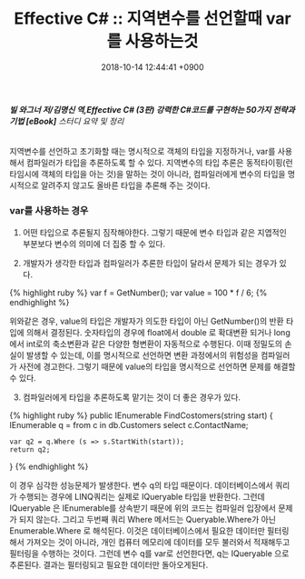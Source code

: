 ﻿---
layout: post
title: "Effective C# :: 지역변수를 선언할때 var를 사용하는것"
date: 2018-10-14 12:44:41 +0900
categories: jekyll update
permalink: /:title
---
###### **빌 와그너 저/김명신 역,Effective C# (3판) 강력한 C#코드를 구현하는 50가지 전략과 기법 [eBook]** 스터디 요약 및 정리

지역변수를 선언하고 초기화할 때는 명시적으로 객체의 타입을 지정하거나, var를 사용해서 컴파일러가 타입을 추론하도록 할 수 있다.
지역변수의 타입 추론은 동적타이핑(런타임시에 객체의 타입을 아는 것)을 말하는 것이 아니라, 컴파일러에게 변수의 타입을 명시적으로 알려주지 않고도 올바른 타입을 추론해 주는 것이다.   

### var를 사용하는 경우

1. 어떤 타입으로 추론될지 짐작해야한다. 그렇기 때문에 변수 타입과 같은 지엽적인 부분보다 변수의 의미에 더 집중 할 수 있다.

2. 개발자가 생각한 타입과 컴파일러가 추론한 타입이 달라서 문제가 되는 경우가 있다. 
   
{% highlight ruby %}
   var f = GetNumber();
   var value = 100 * f / 6;
{% endhighlight %}

   위와같은 경우, value의 타입은 개발자가 의도한 타입이 아닌 GetNumber()의 반환 타입에 의해서 결정된다.
   숫자타입의 경우에 float에서 double 로 확대변환 되거나 long에서 int로의 축소변환과 같은 다양한 형변환이 자동적으로 수행된다. 
   이때 정밀도의 손실이 발생할 수 있는데, 이를 명시적으로 선언하면 변환 과정에서의 위험성을 컴파일러가 사전에 경고한다. 
   그렇기 때문에 value의 타입을 명시적으로 선언하면 문제를 해결할 수 있다.

 3. 컴파일러에게 타입을 추론하도록 맡기는 것이 더 좋은 경우가 있다.

   {% highlight ruby %}
   public IEnumerable<string> FindCostomers(string start)
   {
   	IEnumerable<string> q =
		from c in db.Customers
		select c.ContactName;

	var q2 = q.Where (s => s.StartWith(start));
	return q2;
   }
{% endhighlight %}
  
   이 경우 심각한 성능문제가 발생한다. 변수 q의 타입 때문이다. 데이터베이스에서 쿼리가 수행되는 경우에 LINQ쿼리는 실제로 IQueryable<string>
   타입을 반환한다. 그런데 IQueryable<T> 은 IEnumerable<T>를 상속받기 때문에 위의 코드는 컴파일러 입장에서 문제가 되지 않는다. 그리고 두번째 쿼리
   Where 메서드는 Queryable.Where가 아닌 Enumerable.Where 로 해석된다. 이것은 데이터베이스에서 필요한 데이터만 필터링해서 가져오는 것이 아니라,
   개인 컴퓨터 메모리에 데이터를 모두 불러와서 적재해두고 필터링을 수행하는 것이다.
   그런데 변수 q를 var로 선언한다면, q는 IQueryable <string> 으로 추론된다. 결과는 필터링되고 필요한 데이터만 돌아오게된다. 
  


